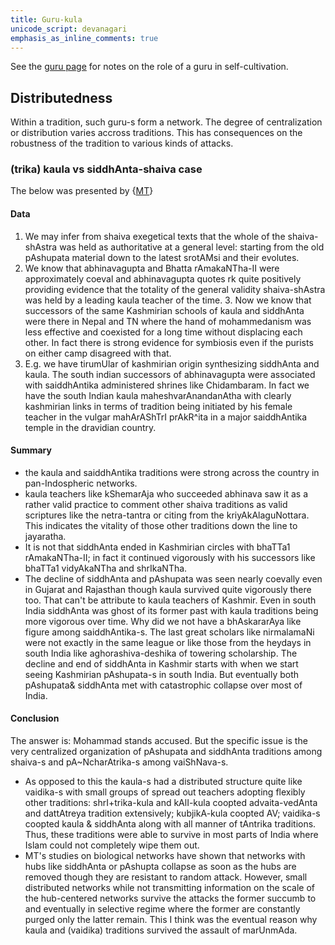 ```yaml
---
title: Guru-kula
unicode_script: devanagari
emphasis_as_inline_comments: true
---
```


See the [guru page](../../self-cultivation/communal-support/guru/) for notes on the role of a guru in self-cultivation.

## Distributedness
Within a tradition, such guru-s form a network. The degree of centralization or distribution varies accross traditions. This has consequences on the robustness of the tradition to various kinds of attacks.

### (trika) kaula vs siddhAnta-shaiva case
The below was presented by {[MT](https://twitter.com/blog_supplement/status/1082866709940367360)}
 
#### Data
1. We may infer from shaiva exegetical texts that the whole of the shaiva-shAstra was held as authoritative at a general level: starting from the old pAshupata material down to the latest srotAMsi and their evolutes.
2. We know that abhinavagupta and Bhatta rAmakaNTha-II were approximately coeval and abhinavagupta quotes rk quite positively providing evidence that the totality of the general validity shaiva-shAstra was held by a leading kaula teacher of the time. 3. Now we know that successors of the same Kashmirian schools of kaula and siddhAnta were there in Nepal and TN where the hand of mohammedanism was less effective and coexisted for a long time without displacing each other. In fact there is strong evidence for symbiosis even if the purists on either camp disagreed with that.
4. E.g. we have tirumUlar of kashmirian origin synthesizing siddhAnta and kaula. The south indian successors of abhinavagupta were associated with saiddhAntika administered shrines like Chidambaram. In fact we have the south Indian kaula maheshvarAnandanAtha with clearly kashmirian links in terms of tradition being initiated by his female teacher in the vulgar mahArAShTrI prAkR^ita in a major saiddhAntika temple in the dravidian country.

#### Summary 
- the kaula and saiddhAntika traditions were strong across the country in pan-Indospheric networks. 
- kaula teachers like kShemarAja who succeeded abhinava saw it as a rather valid practice to comment other shaiva traditions as valid scriptures like the netra-tantra or citing from the kriyAkAlaguNottara. This indicates the vitality of those other traditions down the line to jayaratha. 
- It is not that siddhAnta ended in Kashmirian circles with bhaTTa1 rAmakaNTha-II;  in fact it continued vigorously with his successors like bhaTTa1 vidyAkaNTha and shrIkaNTha.
- The decline of siddhAnta and pAshupata was seen nearly coevally even in Gujarat and Rajasthan though kaula survived quite vigorously there too. That can't be attribute to kaula teachers of Kashmir. Even in south India siddhAnta was ghost of its former past with kaula traditions being more vigorous over time. Why did we not have a bhAskararAya like figure among saiddhAntika-s. The last great scholars like nirmalamaNi were not exactly in the same league or like those from the heydays in south India like aghorashiva-deshika of towering scholarship. The decline and end of siddhAnta in Kashmir starts with when we start seeing Kashmirian pAshupata-s in south India. But eventually both pAshupata& siddhAnta met with catastrophic collapse over most of India. 

#### Conclusion
The answer is: Mohammad stands accused. But the specific issue is the very centralized organization of pAshupata and siddhAnta traditions among shaiva-s and pA~NcharAtrika-s among vaiShNava-s.
- As opposed to this the kaula-s had a distributed structure quite like vaidika-s with small groups of spread out teachers adopting flexibly other traditions: shrI+trika-kula and kAlI-kula coopted advaita-vedAnta and dattAtreya tradition extensively; kubjikA-kula coopted AV; vaidika-s coopted kaula & siddhAnta along with all manner of tAntrika traditions. Thus, these traditions were able to survive in most parts of India where Islam could not completely wipe them out.
- MT's studies on biological networks have shown that networks with hubs like siddhAnta or pAshupta collapse as soon as the hubs are removed though they are resistant to random attack. However, small distributed networks while not transmitting information on the scale of the hub-centered networks survive the attacks the former succumb to and eventually in selective regime where the former are constantly purged only the latter remain. This I think was the eventual reason why kaula and (vaidika) traditions survived the assault of marUnmAda. 